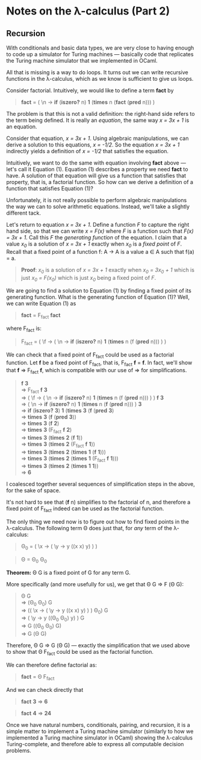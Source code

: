 
# Notes on the λ-calculus (Part 2)

## Recursion

With conditionals and basic data types, we are very close to having
enough to code up a simulator for Turing machines — basically code
that replicates the Turing machine simulator that we implemented in
OCaml. 

All that is missing is a way to do loops. It turns out we can write
recursive functions in the λ-calculus, which as we know is
sufficient to give us loops.

Consider factorial. Intuitively, we would like to define a term __fact__
by 

> __fact__ = ( \n → __if__ (__iszero?__ n) __1__ (__times__ n (__fact__ (__pred__ n))) )

The problem is that this is not a valid definition: the right-hand
side refers to the term being defined. It is really an *equation*, the
same way *x = 3x + 1* is an equation. 

Consider that equation, *x = 3x + 1*. Using algebraic manipulations,
we can derive a solution to this equations, *x = -1/2*. So the
equation *x = 3x + 1* indirectly yields a definition of *x = -1/2*
that satisfies the equation.

Intuitively, we want to do the same with equation involving __fact__
above — let's call it Equation (1).  Equation (1) describes a
property we need __fact__ to have. A solution of that equation will
give us a function that satisfies that property, that is, a factorial
function. So how can we derive a definition of a function that
satisfies Equation (1)?

Unfortunately, it is not really possible to perform algebraic
manipulations the way we can to solve arithmetic equations. Instead,
we'll take a slightly different tack.

Let's return to equation *x = 3x + 1*. Define a function *F* to
capture the right hand side, so that we can write *x = F(x)* where *F*
is a function such that *F(x) = 3x + 1*. Call this *F* the *generating
function* of the equation. I claim that a value *x<sub>0</sub>* is a
solution of *x = 3x + 1* exactly when *x<sub>0</sub>* is a *fixed
point* of *F*. Recall that a fixed point of a function f: A → A
is a value a ∈ A such that f(a) = a.

>  **Proof**: *x<sub>0</sub>* is a solution of *x = 3x + 1* exactly when *x<sub>0</sub> = 3x<sub>0</sub> + 1*
>  which is just *x<sub>0</sub> = F(x<sub>0</sub>)* which is just *x<sub>0</sub>* being a fixed point of *F*.

We are going to find a solution to Equation (1) by finding a fixed
point of its generating function. What is the generating function of
Equation (1)? Well, we can write Equation (1) as

> __fact__ = F<sub>fact</sub> __fact__

where F<sub>fact</sub> is:

> F<sub>fact</sub> = ( \f → ( \n → __if__ (__iszero?__ n) __1__ (__times__ n (f (__pred__ n))) ) )

We can check that a fixed point of F<sub>fact</sub> could be used as a
factorial function. Let __f__ be a fixed point of F<sub>fact</sub>,
that is, F<sub>fact</sub> __f__ = __f__. In fact, we'll show that
__f__ ⇒ F<sub>fact</sub> __f__, which is compatible with our use
of ⇒ for simplifications.

> __f__ __3__  
>  ⇒ F<sub>fact</sub> __f__ __3__  
>  ⇒ ( \f → ( \n → __if__ (__iszero?__ n) __1__ (__times__ n (f (__pred__ n))) ) ) __f__ __3__  
>  ⇒ ( \n → __if__ (__iszero?__ n) __1__ (__times__ n (__f__ (__pred__ n))) ) __3__  
>  ⇒ __if__ (__iszero?__ __3__) __1__ (__times__ __3__ (__f__ (__pred__ __3__)  
>  ⇒ __times__ __3__ (__f__ (__pred__ __3__))  
>  ⇒ __times__ __3__ (__f__ __2__)  
>  ⇒ __times__ __3__ (F<sub>fact</sub> __f__ __2__)  
>  ⇒ __times__ __3__ (__times__ __2__ (__f__ __1__))  
>  ⇒ __times__ __3__ (__times__ __2__ (F<sub>fact</sub> __f__ __1__))  
>  ⇒ __times__ __3__ (__times__ __2__ (__times__ __1__ (__f__ __1__)))  
>  ⇒ __times__ __3__ (__times__ __2__ (__times__ __1__ (F<sub>fact</sub> __f__ __1__)))  
>  ⇒ __times__ __3__ (__times__ __2__ (__times__ __1__ __1__))  
>  ⇒ __6__

I coalesced together several sequences of simplification steps in the above,
for the sake of space.

It's not hard to see that (__f__ n) simplifies to the
factorial of n, and therefore a fixed point of F<sub>fact</sub>
indeed can be used as the factorial function. 

The only thing we need now is to figure out how to find fixed points in the
λ-calculus. The following term Θ does just that, for *any* term of the λ-calculus:

> Θ<sub>0</sub> = ( \x → ( \y → y ((x x) y) ) )

> Θ = Θ<sub>0</sub> Θ<sub>0</sub>

**Theorem:** Θ G is a fixed point of G for any term G.

More specifically (and more usefully for us), we get that Θ G ⇒ F (Θ G):

> Θ G  
> ⇒ (Θ<sub>0</sub> Θ<sub>0</sub>) G  
> ⇒ (( \x → ( \y → y ((x x) y) ) ) Θ<sub>0</sub>) G  
> ⇒ ( \y → y ((Θ<sub>0</sub> Θ<sub>0</sub>) y) ) G  
> ⇒ G ((Θ<sub>0</sub> Θ<sub>0</sub>) G)  
> ⇒ G (Θ G)

Therefore, Θ G ⇒ G (Θ G) — exactly the simplification
that we used above to show that Θ F<sub>fact</sub> could be used
as the factorial function.

We can therefore define factorial as:

> __fact__ = Θ F<sub>fact</sub>

And we can check directly that

> __fact__ __3__ ⇒ __6__

> __fact__ __4__ ⇒ __24__

Once we have natural numbers, conditionals, pairing, and recursion, it
is a simple matter to implement a Turing machine simulator (similarly
to how we implemented a Turing machine simulator in OCaml) showing the
λ-calculus Turing-complete, and therefore able to express all
computable decision problems.


